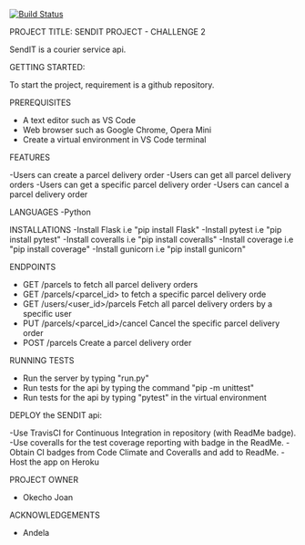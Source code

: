 [![Build Status](https://travis-ci.org/nearjay06/sendIt_API.svg?branch=master)](https://travis-ci.org/nearjay06/sendIt_API)








PROJECT TITLE: SENDIT PROJECT - CHALLENGE 2

SendIT is a courier service api.


GETTING STARTED:

To start the project, requirement is a github repository.

PREREQUISITES
- A text editor such as VS Code
- Web browser such as Google Chrome, Opera Mini
- Create a virtual environment in VS Code terminal

FEATURES

-Users can create a parcel delivery order
-Users can get all parcel delivery orders
-Users can get a specific parcel delivery order
-Users can cancel a parcel delivery order

LANGUAGES
-Python

INSTALLATIONS
-Install Flask i.e "pip install Flask"
-Install pytest i.e "pip install pytest"
-Install coveralls i.e "pip install coveralls"
-Install coverage i.e "pip install coverage"
-Install gunicorn i.e "pip install gunicorn"

ENDPOINTS

- GET /parcels to fetch all parcel delivery orders
- GET /parcels/<parcel_id>	 to fetch a specific parcel delivery orde
- GET /users/<user_id>/parcels	Fetch all parcel delivery orders by a specific user
- PUT /parcels/<parcel_id>/cancel	Cancel the specific parcel delivery order
- POST /parcels	Create a parcel delivery order


RUNNING TESTS
- Run the server by typing "run.py"
- Run tests for the api by typing the command  "pip -m unittest"
- Run tests for the api by typing  "pytest" in the virtual environment

DEPLOY the SENDIT api:

-Use TravisCI for Continuous Integration in repository (with ReadMe badge).
-Use coveralls for the test coverage reporting with badge in the ReadMe.
-Obtain CI badges from Code Climate and Coveralls and add to ReadMe.
-Host the app on Heroku



PROJECT OWNER

- Okecho Joan

ACKNOWLEDGEMENTS

- Andela
